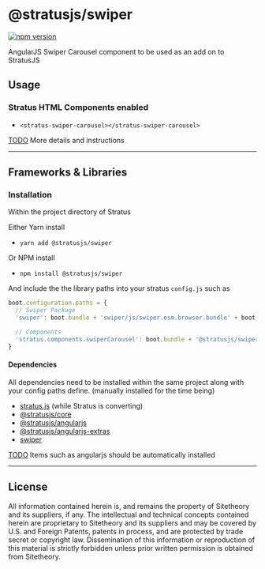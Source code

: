 # @stratusjs/swiper
[![npm version](https://badge.fury.io/js/%40stratusjs%2Fswiper.svg)](https://badge.fury.io/js/%40stratusjs%2Fswiper "View this project on npm")

AngularJS Swiper Carousel component to be used as an add on to StratusJS

## Usage

### Stratus HTML Components enabled
*   `<stratus-swiper-carousel></stratus-swiper-carousel>`

[TODO]() More details and instructions

---
## Frameworks & Libraries

### Installation
Within the project directory of Stratus

Either Yarn install
*   `yarn add @stratusjs/swiper`

Or NPM install
*   `npm install @stratusjs/swiper`

And include the the library paths into your stratus `config.js` such as
```js
boot.configuration.paths = {
  // Swiper Package
  'swiper': boot.bundle + 'swiper/js/swiper.esm.browser.bundle' + boot.suffix,

  // Components
  'stratus.components.swiperCarousel': boot.bundle + '@stratusjs/swiper/src/carousel' + boot.suffix
}
```

#### Dependencies
All dependencies need to be installed within the same project along with your config paths define.
(manually installed for the time being)
*   [stratus.js](https://www.npmjs.com/package/stratus.js) (while Stratus is converting)
*   [@stratusjs/core](https://www.npmjs.com/package/@stratusjs/core)
*   [@stratusjs/angularjs](https://www.npmjs.com/package/@stratusjs/angularjs)
*   [@stratusjs/angularjs-extras](https://www.npmjs.com/package/@stratusjs/angularjs-extras)
*   [swiper](https://www.npmjs.com/package/swiper)

[TODO]() Items such as angularjs should be automatically installed

---
## License
All information contained herein is, and remains the property of Sitetheory and its suppliers, if any. The intellectual and technical concepts contained herein are proprietary to Sitetheory and its suppliers and may be covered by U.S. and Foreign Patents, patents in process, and are protected by trade secret or copyright law.  Dissemination of this information or reproduction of this material is strictly forbidden unless prior written permission is obtained from Sitetheory.
